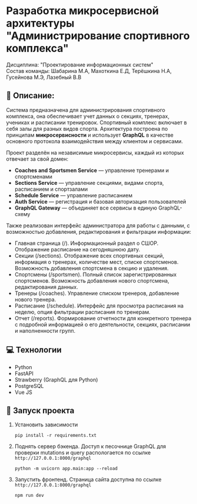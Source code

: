 # Разработка микросервисной архитектуры "Администрирование спортивного комплекса"
Дисциплина: "Проектирование информационных систем" <br>
Состав команды: Шабарина М.А, Махоткина Е.Д, Терёшкина Н.А, Гусейнова М.Э, Лазебный В.В

## 📝 Описание: 
Cистема предназначена для администрирования спортивного комплекса, она обеспечивает учет данных о секциях, тренерах, учениках и расписании тренировок. Спортивный комплекс включает в себя залы для разных видов спорта.
Архитектура построена по принципам **микросервисности** и использует **GraphQL** в качестве основного протокола взаимодействия между клиентом и сервисами.

Проект разделён на независимые микросервисы, каждый из которых отвечает за свой домен:
- **Coaches and Sportsmen Service** — управление тренерами и спортсменами
- **Sections Service** — управление секциями, видами спорта, расписанием и спортзалами
- **Schedule Service** — управление расписанием
- **Auth Service** — регистрация и базовая авторизация пользователей
- **GraphQL Gateway** — объединяет все сервисы в единую GraphQL-схему

Также реализован интерфейс администратора для работы с данными, с возможностью добавления, редактирования и фильтрации информации:
- Главная страница (/). Информационный раздел о СШОР. Отображение расписание на сегодняшнюю дату.
- Секции (/sections). Отображение всех спортивных секций, информация о тренерах, количестве мест, списке спортсменов. Возможность добавления спортсмена в секцию и удаления.
- Спортсмены (/sportsmen). Полный список зарегистрированных спортсменов. Возможность добавления нового спортсмена, редактирования данных.
- Тренеры (/coaches). Управление списком тренеров, добавление нового тренера.
- Расписание (/schedule). Интерфейс для просмотра расписания на неделю, опция фильтрации расписания по тренерам.
- Отчет (/reports). Формирование отчетности для конкретного тренера с подробной информацией о его деятельности, секциях, расписании и наполненности групп.


## 💻 Технологии
- Python
- FastAPI
- Strawberry (GraphQL для Python)
- PostgreSQL
- Vue JS


## 🚀 Запуск проекта
1. Установить зависимости
   ```
   pip install -r requirements.txt
   ```
2. Поднять сервер бэкенда. Доступ к песочнице GraphQL для проверки mutations и query распологается по ссылке ``` http://127.0.0.1:8000/graphql ```
   ```
   python -m uvicorn app.main:app --reload
   ```
3. Запустить фронтенд. Страница сайта доступна по ссылке ``` http://127.0.0.1:8000/graphql ```
   ```
   npm run dev
   ```
